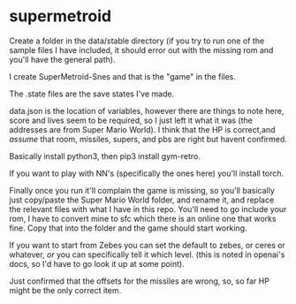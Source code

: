 # supermetroid

Create a folder in the data/stable directory (if you try to run one of the sample files I have included, it should error out with the missing rom and you'll have the general path).

I create
SuperMetroid-Snes and that is the "game" in the files.

The .state files are the save states I've made.

data.json is the location of variables, however there are things to note here, score and lives seem to be required, so I just left it what it was (the addresses are from Super Mario World). I think that the HP is correct,and *assume* that room, missiles, supers, and pbs are right but havent confirmed.

Basically install python3, then pip3 install gym-retro.

If you want to play with NN's (specifically the ones here) you'll install torch.

Finally once you run it'll complain the game is missing, so you'll basically just copy/paste the Super Mario World folder, and rename it, and replace the relevant files with what I have in this repo. You'll need to go include your rom, I have to convert mine to sfc which there is an online one that works fine. Copy that into the folder and the game should start working.

If you want to start from Zebes you can set the default to zebes, or ceres or whatever, *or* you can specifically tell it which level. (this is noted in openai's docs, so I'd have to go look it up at some point).

Just confirmed that the offsets for the missiles are wrong, so, so far HP might be the only correct item.
